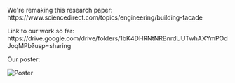 <p> We're remaking this research paper: https://www.sciencedirect.com/topics/engineering/building-facade </p>
<p> Link to our work so far: https://drive.google.com/drive/folders/1bK4DHRNtNRBnrdUUTwhAXYmPOdJoqMPb?usp=sharing </p>
<p> Our poster: </p>



![Poster](https://github.com/user-attachments/assets/b682e2a0-5e79-4523-bebf-fa08be70cb57)
